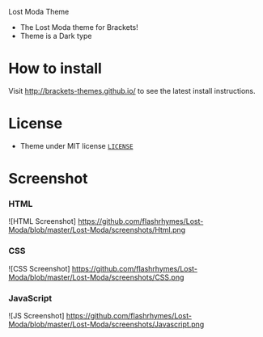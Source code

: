  Lost Moda Theme
 
 
* The Lost Moda theme for Brackets!
* Theme is a Dark type


# How to install

Visit http://brackets-themes.github.io/ to see the latest install instructions.

# License

* Theme under MIT license [`LICENSE`](LICENSE)

# Screenshot

### HTML

![HTML Screenshot] https://github.com/flashrhymes/Lost-Moda/blob/master/Lost-Moda/screenshots/Html.png

### CSS

![CSS Screenshot] https://github.com/flashrhymes/Lost-Moda/blob/master/Lost-Moda/screenshots/CSS.png

### JavaScript

![JS Screenshot] https://github.com/flashrhymes/Lost-Moda/blob/master/Lost-Moda/screenshots/Javascript.png
